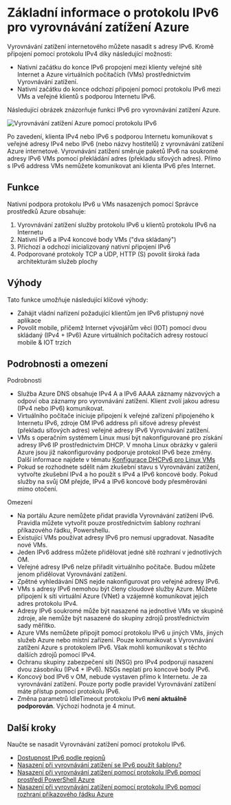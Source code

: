 <properties
    pageTitle="Základní informace o protokolu IPv6 pro vyrovnávání zatížení Azure | Microsoft Azure"
    description="Principy podpora protokolu IPv6 u Azure nástroj pro vyrovnávání zatížení a vyrovnávání zatížení VMs."
    services="load-balancer"
    documentationCenter="na"
    authors="sdwheeler"
    manager="carmonm"
    editor=""
    keywords="protokol IPv6 Vyrovnávání zatížení azure, duální zásobníku, veřejnou ip, nativní protokol ipv6, mobilní telefon, iot"
/>
<tags
    ms.service="load-balancer"
    ms.devlang="na"
    ms.topic="article"
    ms.tgt_pltfrm="na"
    ms.workload="infrastructure-services"
    ms.date="09/14/2016"
    ms.author="sewhee"
/>

# <a name="overview-of-ipv6-for-azure-load-balancer"></a>Základní informace o protokolu IPv6 pro vyrovnávání zatížení Azure

Vyrovnávání zatížení internetového můžete nasadit s adresy IPv6. Kromě připojení pomocí protokolu IPv4 díky následující možnosti:

* Nativní začátku do konce IPv6 propojení mezi klienty veřejné sítě Internet a Azure virtuálních počítačích (VMs) prostřednictvím Vyrovnávání zatížení.
* Nativní začátku do konce odchozí připojení pomocí protokolu IPv6 mezi VMs a veřejné klientů s podporou Internetu IPv6.

Následující obrázek znázorňuje funkci IPv6 pro vyrovnávání zatížení Azure.

![Vyrovnávání zatížení Azure pomocí protokolu IPv6](./media/load-balancer-ipv6-overview/load-balancer-ipv6.png)

Po zavedení, klienta IPv4 nebo IPv6 s podporou Internetu komunikovat s veřejné adresy IPv4 nebo IPv6 (nebo názvy hostitelů) z vyrovnávání zatížení Azure internetové. Vyrovnávání zatížení směruje paketů IPv6 na soukromé adresy IPv6 VMs pomocí překládání adres (překladu síťových adres). Přímo s IPv6 address VMs nemůžete komunikovat ani klienta IPv6 přes Internet.

## <a name="features"></a>Funkce

Nativní podpora protokolu IPv6 u VMs nasazených pomocí Správce prostředků Azure obsahuje:

1. Vyrovnávání zatížení služby protokolu IPv6 u klientů protokolu IPv6 na Internetu
2. Nativní IPv6 a IPv4 koncové body VMs ("dva skládaný")
3. Příchozí a odchozí inicializovaný nativní připojení IPv6
4. Podporované protokoly TCP a UDP, HTTP (S) povolit široká řada architekturám služeb plochy

## <a name="benefits"></a>Výhody

Tato funkce umožňuje následující klíčové výhody:

* Zahájit vládní nařízení požadující klientům jen IPv6 přístupný nové aplikace
* Povolit mobile, přičemž Internet vývojářům věcí (IOT) pomocí dvou skládaný (IPv4 + IPv6) Azure virtuálních počítačích adresy rostoucí mobile & IOT trzích

## <a name="details-and-limitations"></a>Podrobnosti a omezení

Podrobnosti

* Služba Azure DNS obsahuje IPv4 A a IPv6 AAAA záznamy názvových a odpoví oba záznamy pro vyrovnávání zatížení. Klient zvolí jakou adresu (IPv4 nebo IPv6) komunikovat.
* Virtuálního počítače iniciuje připojení k veřejné zařízení připojeného k Internetu IPv6, zdroje OM IPv6 address při síťové adresy převést (překladu síťových adres) veřejné adresy IPv6 Vyrovnávání zatížení.
* VMs s operačním systémem Linux musí být nakonfigurované pro získání adresy IPv6 IP prostřednictvím DHCP. V mnoha Linux obrázky v galerii Azure jsou již nakonfigurovány podporuje protokol IPv6 beze změny. Další informace najdete v tématu [Konfigurace DHCPv6 pro Linux VMs](load-balancer-ipv6-for-linux.md)
* Pokud se rozhodnete sdělit nám zkušební stavu s Vyrovnávání zatížení, vytvořte zkušební IPv4 a ho použít s IPv4 a IPv6 koncové body. Pokud služby na svůj OM přejde, IPv4 a IPv6 koncové body přesměrováni mimo otočení.

Omezení

* Na portálu Azure nemůžete přidat pravidla Vyrovnávání zatížení IPv6. Pravidla můžete vytvořit pouze prostřednictvím šablony rozhraní příkazového řádku, Powershellu.
* Existující VMs používat adresy IPv6 pro nemusí upgradovat. Nasadíte nové VMs.
* Jeden IPv6 address můžete přidělovat jedné sítě rozhraní v jednotlivých OM.
* Veřejné adresy IPv6 nelze přiřadit virtuálního počítače. Budou můžete jenom přidělovat Vyrovnávání zatížení.
* Zpětné vyhledávání DNS nejde nakonfigurovat pro veřejné adresy IPv6.
* VMs s adresy IPv6 nemohou být členy cloudové služby Azure. Můžete připojení k síti virtuální Azure (VNet) a vzájemně komunikovat jejich adres protokolu IPv4.
* Adresy IPv6 soukromé může být nasazené na jednotlivé VMs ve skupině zdroje, ale nemůže být nasazené do skupiny zdrojů prostřednictvím sady měřítko.
* Azure VMs nemůžete připojit pomocí protokolu IPv6 u jiných VMs, jiných služeb Azure nebo místní zařízení. Pouze komunikovat s Vyrovnávání zatížení Azure s protokolem IPv6. Však mohli komunikovat s těchto dalších zdrojů pomocí IPv4.
* Ochranu skupiny zabezpečení síti (NSG) pro IPv4 podporují nasazení dvou zásobníku (IPv4 + IPv6). NSGs neplatí pro koncové body IPv6.
* Koncový bod IPv6 v OM, nebude vystaven přímo k Internetu. Je za vyrovnávání zatížení. Pouze porty podle pravidel Vyrovnávání zatížení máte přístup pomocí protokolu IPv6.
* Změna parametrů IdleTimeout protokolu IPv6 **není aktuálně podporován**. Výchozí hodnota je 4 minut.

## <a name="next-steps"></a>Další kroky

Naučte se nasadit Vyrovnávání zatížení pomocí protokolu IPv6.

* [Dostupnost IPv6 podle regionů](https://go.microsoft.com/fwlink/?linkid=828357)
* [Nasazení při vyrovnávání zatížení se IPv6 použít šablonu?](load-balancer-ipv6-internet-template.md)
* [Nasazení při vyrovnávání zatížení pomocí protokolu IPv6 pomocí prostředí PowerShell Azure](load-balancer-ipv6-internet-ps.md)
* [Nasazení při vyrovnávání zatížení pomocí protokolu IPv6 pomocí rozhraní příkazového řádku Azure](load-balancer-ipv6-internet-cli.md)
